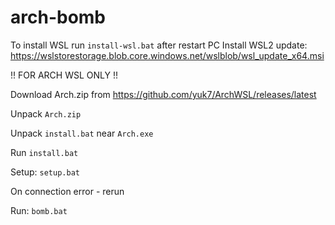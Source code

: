 # arch-bomb

To install WSL run `install-wsl.bat` after restart PC
Install WSL2 update: https://wslstorestorage.blob.core.windows.net/wslblob/wsl_update_x64.msi

!! FOR ARCH WSL ONLY !!

Download Arch.zip from https://github.com/yuk7/ArchWSL/releases/latest

Unpack `Arch.zip`

Unpack `install.bat` near `Arch.exe`

Run `install.bat`

Setup: `setup.bat`

On connection error - rerun

Run: `bomb.bat`
